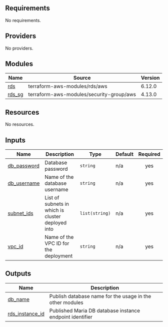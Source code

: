 ## Requirements

No requirements.

## Providers

No providers.

## Modules

| Name | Source | Version |
|------|--------|---------|
| <a name="module_rds"></a> [rds](#module\_rds) | terraform-aws-modules/rds/aws | 6.12.0 |
| <a name="module_rds_sg"></a> [rds\_sg](#module\_rds\_sg) | terraform-aws-modules/security-group/aws | 4.13.0 |

## Resources

No resources.

## Inputs

| Name | Description | Type | Default | Required |
|------|-------------|------|---------|:--------:|
| <a name="input_db_password"></a> [db\_password](#input\_db\_password) | Database password | `string` | n/a | yes |
| <a name="input_db_username"></a> [db\_username](#input\_db\_username) | Name of the database username | `string` | n/a | yes |
| <a name="input_subnet_ids"></a> [subnet\_ids](#input\_subnet\_ids) | List of subnets in which is cluster deployed into | `list(string)` | n/a | yes |
| <a name="input_vpc_id"></a> [vpc\_id](#input\_vpc\_id) | Name of the VPC ID for the deployment | `string` | n/a | yes |

## Outputs

| Name | Description |
|------|-------------|
| <a name="output_db_name"></a> [db\_name](#output\_db\_name) | Publish database name for the usage in the other modules |
| <a name="output_rds_instance_id"></a> [rds\_instance\_id](#output\_rds\_instance\_id) | Published Maria DB database instance endpoint identifier |
